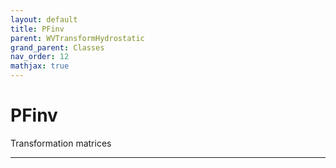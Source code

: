 ```yaml
---
layout: default
title: PFinv
parent: WVTransformHydrostatic
grand_parent: Classes
nav_order: 12
mathjax: true
---
```


#  PFinv

Transformation matrices


---

